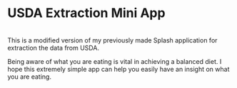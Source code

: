 # USDA Extraction Mini App
</br>
This is a modified version of my previously made Splash application for extraction the data from USDA. </br>

Being aware of what you are eating is vital in achieving a balanced diet. I hope this extremely simple app can help you easily have an insight on what you are eating. 

</br>

